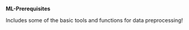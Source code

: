 **<B>ML-Prerequisites</B>**

Includes some of the basic tools and functions for data preprocessing!
